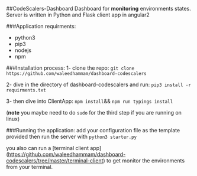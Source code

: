 ##CodeScalers-Dashboard
Dashboard for **monitoring** environments states.
Server is written in Python and Flask
client app  in angular2

###Application requirments:
- python3
- pip3
- nodejs
- npm

###Installation process:
1- clone the repo:
`git clone https://github.com/waleedhammam/dashboard-codescalers`

2- dive in the directory of dashboard-codescalers and run:
`pip3 install -r requirments.txt`

3- then dive into ClientApp:
`npm install`&&
`npm run typings install`

(**note** you maybe need to do `sudo` for the third step if you are running on linux)

###Running the application:
add your configuration file as the template provided then run the server with
`python3 starter.py`

you also can run a [terminal client app] (https://github.com/waleedhammam/dashboard-codescalers/tree/master/terminal-client) to get monitor the environments from your terminal.
